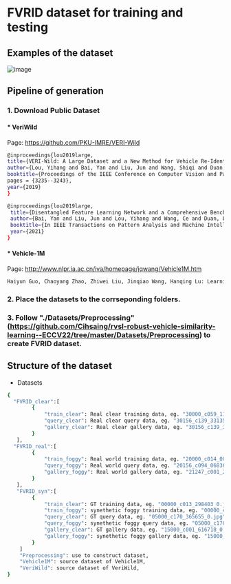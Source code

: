 # FVRID dataset for training and testing

## Examples of the dataset
![image](https://github.com/Cihsaing/rvsl-robust-vehicle-similarity-learning--ECCV22/blob/master/Datasets/Dataset.png)

## Pipeline of generation
### 1. Download Public Dataset
#### * VeriWild
Page: https://github.com/PKU-IMRE/VERI-Wild
```bash
@inproceedings{lou2019large,
title={VERI-Wild: A Large Dataset and a New Method for Vehicle Re-Identification in the Wild},
author={Lou, Yihang and Bai, Yan and Liu, Jun and Wang, Shiqi and Duan, Ling-Yu},
booktitle={Proceedings of the IEEE Conference on Computer Vision and Pattern Recognition},
pages = {3235--3243},
year={2019}
}
```
```bash
@inproceedings{lou2019large,
 title={Disentangled Feature Learning Network and a Comprehensive Benchmark for Vehicle Re-Identification},
 author={Bai, Yan and Liu, Jun and Lou, Yihang and Wang, Ce and Duan, Ling-Yu},
 booktitle={In IEEE Transactions on Pattern Analysis and Machine Intelligence},
 year={2021}
}
```

#### * Vehicle-1M
Page: http://www.nlpr.ia.ac.cn/iva/homepage/jqwang/Vehicle1M.htm <br> 
```bash
Haiyun Guo, Chaoyang Zhao, Zhiwei Liu, Jinqiao Wang, Hanqing Lu: Learning coarse-to-fine structured feature embedding for vehicle re-identification. AAAI 2018.
```
### 2. Place the datasets to the corrseponding folders.
### 3. Follow "./Datasets/Preprocessing"(https://github.com/Cihsaing/rvsl-robust-vehicle-similarity-learning--ECCV22/tree/master/Datasets/Preprocessing) to create FVRID dataset.

## Structure of the dataset
* Datasets
```bash
{
  "FVRID_clear":[
        { 
            "train_clear": Real clear training data, eg. "30000_c059_115150_0.jpg"  ...
            "query_clear": Real clear query data, eg. "30156_c139_331359_0.jpg"  ...
            "gallery_clear": Real clear gallery data, eg. "30156_c139_331353_0.jpg"  ...
        }
   ],
  "FVRID_real":[
        { 
            "train_foggy": Real world training data, eg. "20000_c014_007925_0.jpg"  ...
            "query_foggy": Real world query data, eg. "20156_c094_068364_0.jpg"  ...
            "gallery_foggy": Real world gallery data, eg. "21247_c001_242288_0.jpg"  ...
        }
   ],
   "FVRID_syn":[
        {
            "train_clear": GT training data, eg. "00000_c013_298403_0.jpg" ...
            "train_foggy": synethetic foggy training data, eg. "00000_c013_298403_0.jpg" ...
            "query_clear": GT query data, eg. "05000_c170_365655_0.jpg" ...
            "query_foggy": synethetic foggy query data, eg. "05000_c170_365655_0.jpg" ...
            "gallery_clear": GT gallery data, eg. "15000_c001_616718_0.jpg" ...
            "gallery_foggy": synethetic foggy gallery data, eg. "15000_c001_616718_0.jpg" ...
        }
    ]
    "Preprocessing": use to construct dataset,
    "Vehicle1M": source dataset of Vehicle1M,
    "VeriWild": source dataset of VeriWild,
}
```
